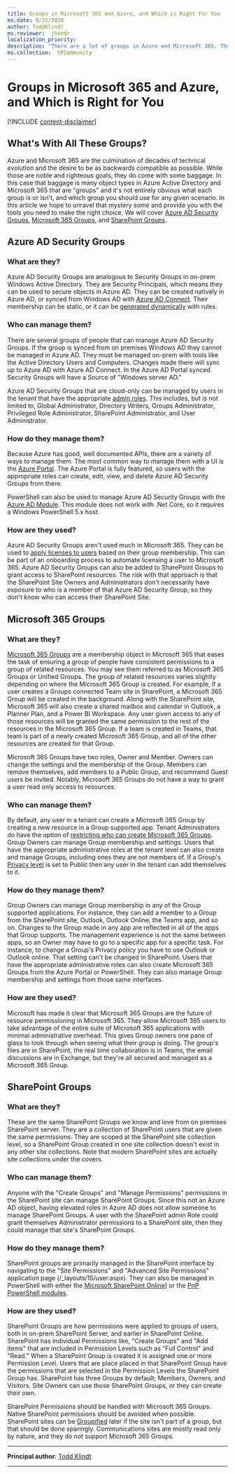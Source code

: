 ```yaml
---
title: Groups in Microsoft 365 and Azure, and Which is Right for You
ms.date: 8/31/2020
author: ToddKlindt
ms.reviewer:  jhendr
localization_priority: 
description: "There are a lot of groups in Azure and Microsoft 365. They can be confusing. This article explains them so you can figure out which one is best for you."
ms.collection:  SPCommunity
---
```


# Groups in Microsoft 365 and Azure, and Which is Right for You

[!INCLUDE [content-disclaimer](includes/content-disclaimer.md)]

## What's With All These Groups?

Azure and Microsoft 365 are the culmination of decades of technical evolution and the desire to be as backwards compatible as possible. While those are noble and righteous goals, they do come with some baggage. In this case that baggage is many object types in Azure Active Directory and Microsoft 365 that are "groups" and it's not entirely obvious what each group is or isn't, and which group you should use for any given scenario. In this article we hope to unravel that mystery some and provide you with the tools you need to make the right choice. We will cover [Azure AD Security Groups](#azure-ad-security-groups), [Microsoft 365 Groups](#microsoft-365-Groups), and [SharePoint Groups](#sharepoint-groups).

## Azure AD Security Groups

### What are they?

Azure AD Security Groups are analogous to Security Groups in on-prem Windows Active Directory. They are Security Principals, which means they can be used to secure objects in Azure AD. They can be created natively in Azure AD, or synced from Windows AD with [Azure AD Connect](https://docs.microsoft.com/azure/active-directory/hybrid/whatis-azure-ad-connect). Their membership can be static, or it can be [generated dynamically](https://docs.microsoft.com/azure/active-directory/users-groups-roles/groups-create-rule) with rules.

### Who can manage them?

There are several groups of people that can manage Azure AD Security Groups. If the group is synced from on premises Windows AD they cannot be managed in Azure AD. They must be managed on-prem with tools like the Active Directory Users and Computers. Changes made there will sync up to Azure AD with Azure AD Connect. In the Azure AD Portal synced Security Groups will have a Source of "Windows server AD."

Azure AD Security Groups that are cloud-only can be managed by users in the tenant that have the appropriate [admin roles](https://docs.microsoft.com/azure/active-directory/users-groups-roles/directory-assign-admin-roles#available-roles). This includes, but is not limited to, Global Administrator, Directory Writers, Groups Administrator, Privileged Role Administrator, SharePoint Administrator, and User Administrator.

### How do they manage them?

Because Azure has good, well documented APIs, there are a variety of ways to manage them. The most common way to manage them with a UI is the [Azure Portal](https://docs.microsoft.com/azure/active-directory/fundamentals/active-directory-groups-create-azure-portal). The Azure Portal is fully featured, so users with the appropriate roles can create, edit, view, and delete Azure AD Security Groups from there.

PowerShell can also be used to manage Azure AD Security Groups with the [Azure AD Module](https://docs.microsoft.com/azure/active-directory/users-groups-roles/groups-settings-v2-cmdlets). This module does not work with .Net Core, so it requires a Windows PowerShell 5.x host.

### How are they used?

Azure AD Security Groups aren't used much in Microsoft 365. They can be used to [apply licenses to users](https://docs.microsoft.com/azure/active-directory/users-groups-roles/licensing-groups-assign) based on their group membership. This can be part of an onboarding process to automate licensing a user to Microsoft 365. Azure AD Security Groups can also be added to SharePoint Groups to grant access to SharePoint resources. The risk with that approach is that the SharePoint Site Owners and Administrators don't necessarily have exposure to who is a member of that Azure AD Security Group, so they don't know who can access their SharePoint Site.

## Microsoft 365 Groups

### What are they?

[Microsoft 365 Groups](https://docs.microsoft.com/microsoft-365/admin/create-groups/office-365-groups) are a membership object in Microsoft 365 that eases the task of ensuring a group of people have consistent permissions to a group of related resources. You may see them referred to as Microsoft 365 Groups or Unified Groups. The group of related resources varies slightly depending on where the Microsoft 365 Group is created. For example, if a user creates a Groups connected Team site in SharePoint, a Microsoft 365 Group will be created in the background. Along with the SharePoint site, Microsoft 365 will also create a shared mailbox and calendar in Outlook, a Planner Plan, and a Power BI Workspace. Any user given access to any of those resources will be granted the same permission to the rest of the resources in the Microsoft 365 Group. If a team is created in Teams, that team is part of a newly created Microsoft 365 Group, and all of the other resources are created for that Group.

Microsoft 365 Groups have two roles, Owner and Member. Owners can change the settings and the membership of the Group. Members can remove themselves, add members to a Public Group, and recommend Guest users be invited. Notably, Microsoft 365 Groups do not have a way to grant a user read only access to resources.

### Who can manage them?

By default, any user in a tenant can create a Microsoft 365 Group by creating a new resource in a Group supported app. Tenant Administrators do have the option of [restricting who can create Microsoft 365 Groups](https://docs.microsoft.com/microsoft-365/solutions/manage-creation-of-groups?view=o365-worldwide). Group Owners can manage Group membership and settings. Users that have the appropriate administrative roles at the tenant level can also create and manage Groups, including ones they are not members of. If a Group's [Privacy level](https://support.microsoft.com/office/make-microsoft-365-groups-public-or-private-c0a991b3-9c56-48b8-bf0f-05530f836b1b) is set to Public then any user in the tenant can add themselves to it.

### How do they manage them?

Group Owners can manage Group membership in any of the Group supported applications. For instance, they can add a member to a Group from the SharePoint site, Outlook, Outlook Online, the Teams app, and so on. Changes to the Group made in any app are reflected in all of the apps that Group supports. The management experience is not the same between apps, so an Owner may have to go to a specific app for a specific task. For instance, to change a Group's Privacy policy you have to use Outlook or Outlook online. That setting can't be changed in SharePoint. Users that have the appropriate administrative roles can also create Microsoft 365 Groups from the Azure Portal or PowerShell. They can also manage Group membership and settings from those same interfaces.

### How are they used?

Microsoft has made it clear that Microsoft 365 Groups are the future of resource permissioning in Microsoft 365. They allow Microsoft 365 users to take advantage of the entire suite of Microsoft 365 applications with minimal administrative overhead. This gives Group owners one pane of glass to look through when seeing what their group is doing. The group's files are in SharePoint, the real time collaboration is in Teams, the email discussions are in Exchange, but they're all secured and managed as a Microsoft 365 Group.

## SharePoint Groups

### What are they?

These are the same SharePoint Groups we know and love from on premises SharePoint server. They are a collection of SharePoint users that are given the same permissions. They are scoped at the SharePoint site collection level, so a SharePoint Group created in one site collection doesn't exist in any other site collections. Note that modern SharePoint sites are actually site collections under the covers.

### Who can manage them?

Anyone with the "Create Groups" and "Manage Permissions" permissions in the SharePoint site can manage SharePoint Groups. Since this not an Azure AD object, having elevated roles in Azure AD does not allow someone to manage SharePoint Groups. A user with the SharePoint admin Role could grant themselves Administrator permissions to a SharePoint site, then they could manage that site's SharePoint Groups. 

### How do they manage them?

SharePoint groups are primarily managed in the SharePoint interface by navigating to the "Site Permissions" and "Advanced Site Permissions" application page (/_layouts/15/user.aspx). They can also be managed in PowerShell with either the [Microsoft SharePoint Online](https://www.powershellgallery.com/packages/Microsoft.Online.SharePoint.PowerShell)] or the [PnP PowerShell modules](https://www.powershellgallery.com/packages/SharePointPnPPowerShellOnline/).

### How are they used?

SharePoint Groups are how permissions were applied to groups of users, both in on-prem SharePoint Server, and earlier in SharePoint Online. SharePoint has individual Permissions like, "Create Groups" and "Add items" that are included in Permission Levels such as "Full Control" and "Read." When a SharePoint Group is created it is assigned one or more Permission Level. Users that are place placed in that SharePoint Group have the permissions that are selected in the Permission Levels the SharePoint Group has. SharePoint has three Groups by default; Members, Owners, and Visitors. Site Owners can use those SharePoint Groups, or they can create their own.

SharePoint Permissions should be handled with Microsoft 365 Groups. Native SharePoint permissions should be avoided when possible. SharePoint sites can be [Groupified](https://docs.microsoft.com/sharepoint/dev/features/groupify/groupify-overview) later if the site isn't part of a group, but that should be done sparingly. Communications sites are mostly read only by nature, and they do not support Microsoft 365 Groups.

---

**Principal author**: [Todd Klindt](https://www.linkedin.com/in/toddklindt/)

---
